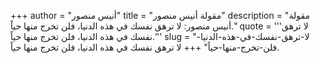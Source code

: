 +++
author = "أنيس منصور"
title = "مقولة أنيس منصور"
description = "مقولة أنيس منصور: لا ترهق نفسك في هذه الدنيا، فلن تخرج منها حياً."
quote = '''لا ترهق نفسك في هذه الدنيا، فلن تخرج منها حياً.''' 
slug = "لا-ترهق-نفسك-في-هذه-الدنيا-فلن-تخرج-منها-حياً"
+++
لا ترهق نفسك في هذه الدنيا، فلن تخرج منها حياً.
